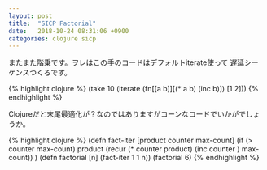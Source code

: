 ```yaml
---
layout: post
title:  "SICP Factorial"
date:   2018-10-24 08:31:06 +0900
categories: clojure sicp
---
```

またまた階乗です。ヲレはこの手のコードはデフォルトiterate使って
遅延シーケンスつくるです。

{% highlight clojure %}
(take 10 (iterate (fn[[a b]][(* a b) (inc b)]) [1 2]))
{% endhighlight %}

Clojureだと末尾最適化が？なのではありますがコーンなコードでいかがでしょうか。

{% highlight clojure %}
(defn fact-iter [product counter max-count]
  (if (> counter max-count)
    product
    (recur (* counter product)
           (inc counter )
           max-count))
  )
(defn factorial [n]
  (fact-iter 1 1 n))
(factorial 6)
{% endhighlight %}
